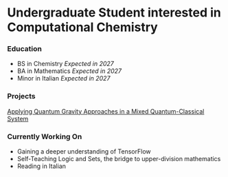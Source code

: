 # Undergraduate Student interested in Computational Chemistry

### Education
- BS in Chemistry _Expected in 2027_
- BA in Mathematics _Expected in 2027_
- Minor in Italian _Expected in 2027_

### Projects
[Applying Quantum Gravity Approaches in a Mixed Quantum-Classical System](https://github.com/ralph-tyrell/healed-sc-sim)

 ### Currently Working On
 - Gaining a deeper understanding of TensorFlow
 - Self-Teaching Logic and Sets, the bridge to upper-division mathematics
 - Reading in Italian
